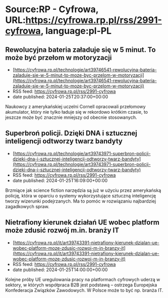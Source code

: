 # Source:RP - Cyfrowa, URL:https://cyfrowa.rp.pl/rss/2991-cyfrowa, language:pl-PL

## Rewolucyjna bateria załaduje się w 5 minut. To może być przełom w motoryzacji
 - [https://cyfrowa.rp.pl/technologie/art39746541-rewolucyjna-bateria-zaladuje-sie-w-5-minut-to-moze-byc-przelom-w-motoryzacji](https://cyfrowa.rp.pl/technologie/art39746541-rewolucyjna-bateria-zaladuje-sie-w-5-minut-to-moze-byc-przelom-w-motoryzacji)
 - RSS feed: https://cyfrowa.rp.pl/rss/2991-cyfrowa
 - date published: 2024-01-25T20:37:00+00:00

Naukowcy z amerykańskiej uczelni Cornell opracowali przełomowy akumulator, który nie tylko ładuje się w rekordowo krótkim czasie, to jeszcze może być znacznie mniejszy od obecnie stosowanych.

## Superbroń policji. Dzięki DNA i sztucznej inteligencji odtworzy twarz bandyty
 - [https://cyfrowa.rp.pl/technologie/art39743971-superbron-policji-dzieki-dna-i-sztucznej-inteligencji-odtworzy-twarz-bandyty](https://cyfrowa.rp.pl/technologie/art39743971-superbron-policji-dzieki-dna-i-sztucznej-inteligencji-odtworzy-twarz-bandyty)
 - RSS feed: https://cyfrowa.rp.pl/rss/2991-cyfrowa
 - date published: 2024-01-25T16:09:00+00:00

Brzmiące jak science fiction narzędzia są już w użyciu przez amerykańską policję, która w oparciu o systemy wykorzystujące sztuczną inteligencję tworzy wizerunki podejrzanych. Ma to pomóc w rozwiązaniu najbardziej zagadkowych spraw.

## Nietrafiony kierunek działań UE wobec platform może zdusić rozwój m.in. branży IT
 - [https://cyfrowa.rp.pl/it/art39743391-nietrafiony-kierunek-dzialan-ue-wobec-platform-moze-zdusic-rozwoj-m-in-branzy-it](https://cyfrowa.rp.pl/it/art39743391-nietrafiony-kierunek-dzialan-ue-wobec-platform-moze-zdusic-rozwoj-m-in-branzy-it)
 - RSS feed: https://cyfrowa.rp.pl/rss/2991-cyfrowa
 - date published: 2024-01-25T14:00:00+00:00

Kolejne próby UE uregulowania pracy na platformach cyfrowych uderzą w sektory, w których współpraca B2B jest podstawą – ostrzega Europejska Konfederacja Związków Zawodowych. W Polsce może to być np. branża IT.

